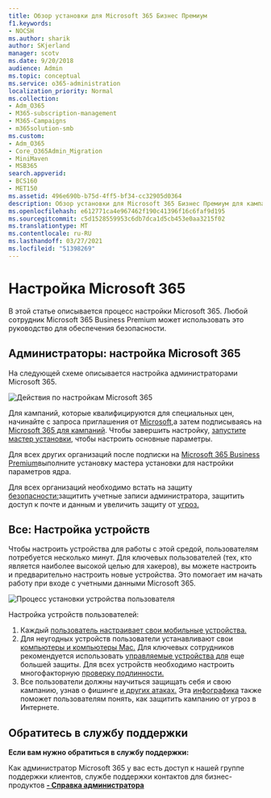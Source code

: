 ```yaml
---
title: Обзор установки для Microsoft 365 Бизнес Премиум
f1.keywords:
- NOCSH
ms.author: sharik
author: SKjerland
manager: scotv
ms.date: 9/20/2018
audience: Admin
ms.topic: conceptual
ms.service: o365-administration
localization_priority: Normal
ms.collection:
- Adm_O365
- M365-subscription-management
- M365-Campaigns
- m365solution-smb
ms.custom:
- Adm_O365
- Core_O365Admin_Migration
- MiniMaven
- MSB365
search.appverid:
- BCS160
- MET150
ms.assetid: 496e690b-b75d-4ff5-bf34-cc32905d0364
description: Обзор установки для Microsoft 365 Бизнес Премиум для кампаний или других предприятий
ms.openlocfilehash: e612771ca4e967462f190c41396f16c6faf9d195
ms.sourcegitcommit: c5d1528559953c6db7dca1d5cb453e0aa3215f02
ms.translationtype: MT
ms.contentlocale: ru-RU
ms.lasthandoff: 03/27/2021
ms.locfileid: "51398269"
---
```

# <a name="set-up-microsoft-365"></a>Настройка Microsoft 365

В этой статье описывается процесс настройки Microsoft 365. Любой сотрудник Microsoft 365 Business Premium может использовать это руководство для обеспечения безопасности.

## <a name="admins-set-up-microsoft-365"></a>Администраторы: настройка Microsoft 365

На следующей схеме описывается настройка администраторами Microsoft 365.

![Действия по настройкам Microsoft 365](../media/M365-democracy-SetUpProcess.png)

Для кампаний, которые квалифицируются для специальных цен, начинайте с запроса приглашения от [Microsoft,](https://m365forcampaigns.microsoft.com/)а затем подписываясь на [Microsoft 365 для кампаний](m365-campaigns-sign-up.md). Чтобы завершить настройку, [запустите мастер установки,](../business/set-up.md?toc=/microsoft-365/campaigns/toc.json) чтобы настроить основные параметры.

Для всех других организаций после подписки на [Microsoft 365 Business Premium](../business/sign-up.md)выполните установку мастера установки для настройки параметров ядра. [](../business/set-up.md?toc=/microsoft-365/campaigns/toc.json)

Для всех организаций необходимо встать на защиту [безопасности:](m365-campaigns-protect-admin-accounts.md)защитить учетные записи администратора, [](m365-campaigns-conditional-access.md)защитить доступ к почте и данным и увеличить защиту от [угроз.](m365-campaigns-increase-protection.md)

## <a name="everyone-set-up-your-devices"></a>Все: Настройка устройств

Чтобы настроить устройства для работы с этой средой, пользователям потребуется несколько минут. Для ключевых пользователей (тех, кто является наиболее высокой целью для хакеров), вы можете настроить и предварительно настроить новые устройства. Это помогает им начать работу при входе с учетными данными Microsoft 365.

![Процесс установки устройства пользователя](../media/m365-democracy-user-device-setup.png)
  
Настройка устройств пользователей:

1. Каждый [пользователь настраивает свои мобильные устройства.](../business/set-up-mobile-devices.md?toc=%2Fmicrosoft-365%2Fcampaigns%2Ftoc.json)
2. Для неугодных устройств пользователи устанавливают свои [компьютеры и компьютеры Mac.](m365-campaigns-protect-pcs-macs.md)
Для ключевых сотрудников рекомендуется использовать [управляемые устройства для](../business/set-up-windows-devices.md?toc=/microsoft-365/campaigns/toc.json) еще большей защиты. Для всех устройств необходимо настроить многофакторную [проверку подлинности.](m365-campaigns-multifactor-authenication.md)
3. Все пользователи должны научиться защищать себя и свою кампанию, узнав о фишинге [и других атаках.](m365-campaigns-phishing-and-attacks.md) Эта [инфографика](m365-campaigns-protect-campaign-infographic.md) также поможет пользователям понять, как защитить кампанию от угроз в Интернете.

## <a name="contact-support"></a>Обратитесь в службу поддержки

 **Если вам нужно обратиться в службу поддержки:**
  
Как администратор Microsoft 365 у вас есть доступ к нашей группе поддержки клиентов, службе поддержки контактов для бизнес-продуктов **[- Справка администратора](../admin/contact-support-for-business-products.md)**

